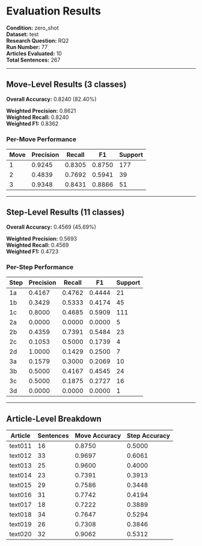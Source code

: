 # Evaluation Results

**Condition:** zero_shot  
**Dataset:** test  
**Research Question:** RQ2  
**Run Number:** 77  
**Articles Evaluated:** 10  
**Total Sentences:** 267  

---

## Move-Level Results (3 classes)

**Overall Accuracy:** 0.8240 (82.40%)  

**Weighted Precision:** 0.8621  
**Weighted Recall:** 0.8240  
**Weighted F1:** 0.8362  

### Per-Move Performance

| Move | Precision | Recall | F1 | Support |
|------|-----------|--------|----|---------|
| 1 | 0.9245 | 0.8305 | 0.8750 | 177 |
| 2 | 0.4839 | 0.7692 | 0.5941 | 39 |
| 3 | 0.9348 | 0.8431 | 0.8866 | 51 |

---

## Step-Level Results (11 classes)

**Overall Accuracy:** 0.4569 (45.69%)  

**Weighted Precision:** 0.5693  
**Weighted Recall:** 0.4569  
**Weighted F1:** 0.4723  

### Per-Step Performance

| Step | Precision | Recall | F1 | Support |
|------|-----------|--------|----|---------|
| 1a | 0.4167 | 0.4762 | 0.4444 | 21 |
| 1b | 0.3429 | 0.5333 | 0.4174 | 45 |
| 1c | 0.8000 | 0.4685 | 0.5909 | 111 |
| 2a | 0.0000 | 0.0000 | 0.0000 | 5 |
| 2b | 0.4359 | 0.7391 | 0.5484 | 23 |
| 2c | 0.1053 | 0.5000 | 0.1739 | 4 |
| 2d | 1.0000 | 0.1429 | 0.2500 | 7 |
| 3a | 0.1579 | 0.3000 | 0.2069 | 10 |
| 3b | 0.5000 | 0.4167 | 0.4545 | 24 |
| 3c | 0.5000 | 0.1875 | 0.2727 | 16 |
| 3d | 0.0000 | 0.0000 | 0.0000 | 1 |

---

## Article-Level Breakdown

| Article | Sentences | Move Accuracy | Step Accuracy |
|---------|-----------|---------------|---------------|
| text011 | 16 | 0.8750 | 0.5000 |
| text012 | 33 | 0.9697 | 0.6061 |
| text013 | 25 | 0.9600 | 0.4000 |
| text014 | 23 | 0.7391 | 0.3913 |
| text015 | 29 | 0.7586 | 0.3448 |
| text016 | 31 | 0.7742 | 0.4194 |
| text017 | 18 | 0.7222 | 0.3889 |
| text018 | 34 | 0.7647 | 0.5294 |
| text019 | 26 | 0.7308 | 0.3846 |
| text020 | 32 | 0.9062 | 0.5312 |
